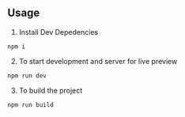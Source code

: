 ## Usage

1. Install Dev Depedencies
```
npm i
```
2. To start development and server for live preview
```
npm run dev
```

3. To build the project
```
npm run build
```